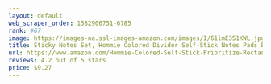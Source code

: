 ```yaml
---
layout: default 
﻿web_scraper_order: 1582906751-6785
rank: #67
image: https://images-na.ssl-images-amazon.com/images/I/61lmE351KWL.jpg
title: Sticky Notes Set, Hommie Colored Divider Self-Stick Notes Pads Bundle, Prioritize with Color…
url: https://www.amazon.com/Hommie-Colored-Self-Stick-Prioritize-Rectangular/dp/B07JJ2JSH6/ref=zg_mw_office-products_67?_encoding=UTF8&psc=1&refRID=Y9VNBM18FDP0BQYNCJ3S
reviews: 4.2 out of 5 stars
price: $9.27 
---
```

